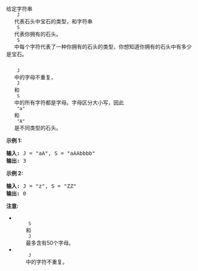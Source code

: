 <html>
 <body>
  <p>
   给定字符串
   <code>
    J
   </code>
   代表石头中宝石的类型，和字符串
   <code>
    S
   </code>
   代表你拥有的石头。
   <code>
    S
   </code>
   中每个字符代表了一种你拥有的石头的类型，你想知道你拥有的石头中有多少是宝石。
  </p>
  <p>
   <code>
    J
   </code>
   中的字母不重复，
   <code>
    J
   </code>
   和
   <code>
    S
   </code>
   中的所有字符都是字母。字母区分大小写，因此
   <code>
    "a"
   </code>
   和
   <code>
    "A"
   </code>
   是不同类型的石头。
  </p>
  <p>
   <strong>
    示例 1:
   </strong>
  </p>
  <pre><strong>输入:</strong> J = "aA", S = "aAAbbbb"
<strong>输出:</strong> 3
</pre>
  <p>
   <strong>
    示例 2:
   </strong>
  </p>
  <pre><strong>输入:</strong> J = "z", S = "ZZ"
<strong>输出:</strong> 0
</pre>
  <p>
   <strong>
    注意:
   </strong>
  </p>
  <ul>
   <li>
    <code>
     S
    </code>
    和
    <code>
     J
    </code>
    最多含有50个字母。
   </li>
   <li>
    <code>
     J
    </code>
    中的字符不重复。
   </li>
  </ul>
 </body>
</html>